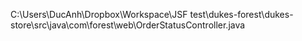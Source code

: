 C:\Users\DucAnh\Dropbox\Workspace\JSF test\dukes-forest\dukes-store\src\java\com\forest\web\OrderStatusController.java
